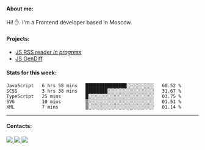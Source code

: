 #### About me:
Hi! ✋.
I'm a Frontend developer based in Moscow.

#### Projects:
- [JS RSS reader *in progress*](https://github.com/GKoil/frontend-project-lvl3)
- [JS GenDiff](https://github.com/GKoil/GenDiff)

#### Stats for this week:
<!--START_SECTION:waka-->
```text
JavaScript   6 hrs 58 mins   ███████████████░░░░░░░░░░   60.52 % 
SCSS         3 hrs 38 mins   ████████░░░░░░░░░░░░░░░░░   31.67 % 
TypeScript   25 mins         █░░░░░░░░░░░░░░░░░░░░░░░░   03.75 % 
SVG          10 mins         ▒░░░░░░░░░░░░░░░░░░░░░░░░   01.51 % 
XML          7 mins          ▒░░░░░░░░░░░░░░░░░░░░░░░░   01.14 % 
```
<!--END_SECTION:waka-->
---
#### Contacts:

<a target='_blank' title='LinkedIn' href="https://www.linkedin.com/in/gkoil/">
  <img src="https://img.shields.io/badge/LinkedIn-0077B5?style=for-the-badge&logo=linkedin&logoColor=white" />
</a>
<a target='_blank' title='Telegram' href="https://t.me/gkoil">
  <img src="https://img.shields.io/badge/Telegram-2CA5E0?style=for-the-badge&logo=telegram&logoColor=white" />
</a>
<a target='_blank' title='Gmail' href="mailto: gk.grigorev@gmail.com">
  <img src="https://img.shields.io/badge/Gmail-D14836?style=for-the-badge&logo=gmail&logoColor=white" />
</a>

